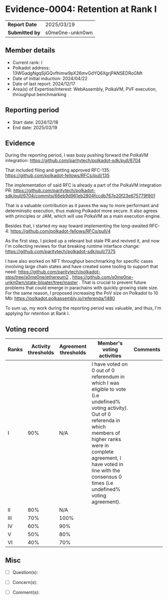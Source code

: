# Evidence-0004: Retention at Rank I

|                 |                      |
| --------------- | ---------------------|
| **Report Date** | 2025/03/19           |
| **Submitted by**| s0me0ne-unkn0wn      |


## Member details

- Current rank: I
- Polkadot address: 13WGadgNgqSjiGQvfhimw9pX26mvGdYQ6XgrjPANSEDRoGMt
- Date of initial induction: 2024/04/22
- Date of last report: 2024/12/17
- Area(s) of Expertise/Interest: WebAssembly, PolkaVM, PVF execution, throughput benchmarking

## Reporting period

- Start date: 2024/12/18
- End date: 2025/03/19

## Evidence

During the reporting period, I was busy pushing forward the PolkaVM integration: https://github.com/paritytech/polkadot-sdk/pull/6704

That included filing and getting approved RFC-135: https://github.com/polkadot-fellows/RFCs/pull/135

The implementation of said RFC is already a part of the PolkaVM integration PR: https://github.com/paritytech/polkadot-sdk/pull/6704/commits/66eb9d961eb2804fccdb767e20f23e675779f901

That is a valuable contribution as it paves the way to more performant and deterministic execution, thus making Polkadot more secure. It also agrees with principles or JAM, which will use PolkaVM as a main execution engine.

Besides that, I started my way toward implementing the long-awaited RFC-4: https://github.com/polkadot-fellows/RFCs/pull/4

As the first step, I picked up a relevant but stale PR and revived it, and now I'm collecting reviews for that breaking runtime interface change: https://github.com/paritytech/polkadot-sdk/pull/7375

I have also worked on NFT throughput benchmarking for specific cases involving large chain states and have created some tooling to support that need: https://github.com/paritytech/polkadot-stps/tree/s0me0ne/ethereum2 , https://github.com/s0me0ne-unkn0wn/state-bloater/tree/master .
That is crucial to prevent future problems that could emerge in parachains with quickly growing state size. For the same reason, I proposed increasing the PoV size on Polkadot to 10 Mb: https://polkadot.polkassembly.io/referenda/1480

To sum up, my work during the reporting period was valuable, and thus, I'm applying for retention at Rank I.

## Voting record

|  Ranks | Activity thresholds | Agreement thresholds | Member's voting activities | Comments |
|---|---|---|---|---|
|I  |90%   |N/A   | I have voted on 0 out of 0 referendum in which I was eligible to vote (i.e undefined% voting activity). Out of 0 referenda in which members of higher ranks were in complete agreement, I have voted in line with the consensus 0 times (i.e undefined% voting agreement).  |  |
|II |80%   |N/A   |   |  |
|III|70%   |100%  |   |  |
|IV |60%   |90%   |   |  |
|V  |50%   |80%   |   |  |
|VI |40%   |70%   |   |  |


## Misc

- [ ] Question(s): 

- [ ] Concern(s): 

- [ ] Comment(s): 
